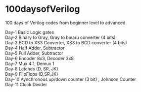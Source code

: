 # 100daysofVerilog
100 days of Verilog codes from beginner level to advanced.

Day-1 Basic Logic gates  
Day-2 Binary to Gray, Gray to binaru converter (4 bits)  
Day-3 BCD to XS3 Converter, XS3 to BCD converter (4 bits)  
Day-4 Half Adder, Subtractor  
Day-5 Full Adder, Subtractor  
Day-6 Encoder 8x3, Decoder 3x8  
Day-7 Mux 4:1, Demux 1  
Day-8 Latches (D, SR, JK)  
Day-9 FlipFlops (D,SR,JK)  
Day-10 Aynchronous up/down counter (3 bit) , Johnson Counter  
Day-11 Clock Divider
